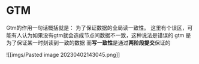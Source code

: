 # GTM
Gtm的作用一句话概括就是：
为了保证数据的全局读一致性。
这里有个误区，可能有人认为如果没有gtm就会造成节点间数据不一致，这种说法是错误的
gtm 是为了保证某一时刻读到一致的数据
而**写一致性**是通过**两阶段提交**保证的

![[imgs/Pasted image 20230402143045.png]]
